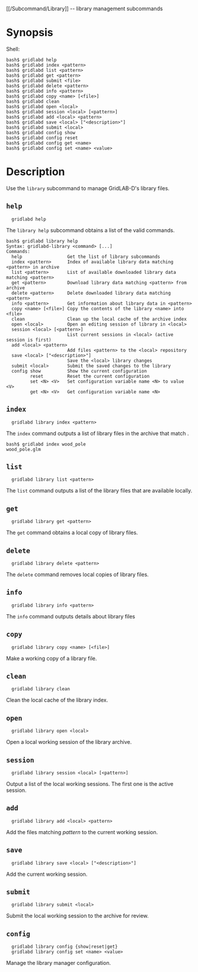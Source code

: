 [[/Subcommand/Library]] -- library management subcommands

# Synopsis
Shell:
~~~
bash$ gridlabd help
bash$ gridlabd index <pattern>
bash$ gridlabd list <pattern>
bash$ gridlabd get <pattern>
bash$ gridlabd submit <file>
bash$ gridlabd delete <pattern>
bash$ gridlabd info <pattern>
bash$ gridlabd copy <name> [<file>]
bash$ gridlabd clean
bash$ gridlabd open <local>
bash$ gridlabd session <local> [<pattern>]
bash$ gridlabd add <local> <pattern>
bash$ gridlabd save <local> ["<description>"]
bash$ gridlabd submit <local>
bash$ gridlabd config show
bash$ gridlabd config reset
bash$ gridlabd config get <name>
bash$ gridlabd config set <name> <value>
~~~

# Description

Use the `library` subcommand to manage GridLAB-D's library files.

## `help`
~~~
  gridlabd help
~~~

The `library help` subcommand obtains a list of the valid commands.
~~~
bash$ gridlabd library help
Syntax: gridlabd-library <command> [...]
Commands:
  help                 Get the list of library subcommands
  index <pattern>      Index of available library data matching <pattern> in archive
  list <pattern>       List of available downloaded library data matching <pattern>
  get <pattern>        Download library data matching <pattern> from archive 
  delete <pattern>     Delete downloaded library data matching <pattern>
  info <pattern>       Get information about library data in <pattern>
  copy <name> [<file>] Copy the contents of the library <name> into <file>
  clean                Clean up the local cache of the archive index
  open <local>         Open an editing session of library in <local>
  session <local> [<pattern>]  
                       List current sessions in <local> (active session is first)
  add <local> <pattern>
                       Add files <pattern> to the <local> repository
  save <local> ["<description>"]
                       Save the <local> library changes
  submit <local>       Submit the saved changes to the library
  config show          Show the current configuration
         reset         Reset the current configuration
         set <N> <V>   Set configuration variable name <N> to value <V>
         get <N> <V>   Get configuration variable name <N>
~~~

## `index`
~~~
  gridlabd library index <pattern>
~~~

The `index` command outputs a list of library files in the archive that match <pattern>.  
~~~
bash$ gridlabd index wood_pole
wood_pole.glm
~~~

## `list`
~~~
  gridlabd library list <pattern>
~~~

The `list` command outputs a list of the library files that are available locally.

## `get`
~~~
  gridlabd library get <pattern>
~~~

The `get` command obtains a local copy of library files.

## `delete`
~~~
  gridlabd library delete <pattern>
~~~

The `delete` command removes local copies of library files.

## `info`
~~~
  gridlabd library info <pattern>
~~~

The `info` command outputs details about library files

## `copy`
~~~
  gridlabd library copy <name> [<file>]
~~~

Make a working copy of a library file.

## `clean`
~~~
  gridlabd library clean
~~~

Clean the local cache of the library index.

## `open`
~~~
  gridlabd library open <local>
~~~

Open a local working session of the library archive.

## `session`
~~~
  gridlabd library session <local> [<pattern>]
~~~

Output a list of the local working sessions. The first one is the active session.

## `add`
~~~
  gridlabd library add <local> <pattern>
~~~

Add the files matching _pattern_ to the current working session.

## `save`
~~~
  gridlabd library save <local> ["<description>"]
~~~

Add the current working session.

## `submit`
~~~
  gridlabd library submit <local>
~~~

Submit the local working session to the archive for review.

## `config`
~~~
  gridlabd library config {show|reset|get}
  gridlabd library config set <name> <value>
~~~

Manage the library manager configuration.
